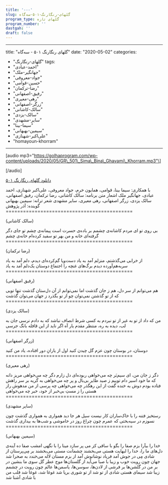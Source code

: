 ```yaml
---
title: '---'
slug: گلهای-رنگارنگ-۵۰۱-سه‌گاه
program_type: گلهای تازه
program_number: ''
dastgah: ''
draft: false
---
```


---
title: "گلهای رنگارنگ ۵۰۱ - سه‌گاه"
date: "2020-05-02"
categories: 
  - "گلهای-رنگارنگ"
tags: 
  - "احمد-عبادی"
  - "جهانگیر-ملک"
  - "جواد-معروفی"
  - "حسین-قوامی"
  - "رضا-ترکمان"
  - "رفیق-اصفهانی"
  - "رهی-معیری"
  - "زرگر-اصفهانی"
  - "سالک-کاشانی"
  - "سالک-یزدی"
  - "سایر-مشهدی"
  - "سیما-بینا"
  - "سیمین-بهبهانی"
  - "علی‌اکبر-شهنازی"
  - "homayoun-khorram"
---

\[audio mp3="https://golhaprogram.com/wp-content/uploads/2020/05/GR\_501\_Sima\_Bina\_Ghavami\_Khorram.mp3"\]

\[/audio\]

[دانلود گلهای رنگارنگ ۵۰۱](https://golhaprogram.com/wp-content/uploads/2020/05/GR_501_Sima_Bina_Ghavami_Khorram.mp3)

با همکاری: سیما بینا، قوامی، همایون خرم، جواد معروفی، علی‌اکبر شهنازی، احمد عبادی، جهانگیر ملک اشعار متن برنامه: سالک کاشانی، رضا ترکمان، رفیق اصفهانی، سالک یزدی،‌ زرگر اصفهانی، رهی معیری، سایر مشهدی شعر ترانه: سیمین بهبهانی گوینده: آذر پژوهش \============================================

(سالک کاشانی)

بی روی تو ای مردم کاشانه‌ی چشمم بر باده‌ی حسرت است پیمانه‌ی چشم تو جای دگر گرفته‌ای خانه و من بهر تو سفید کرده‌ام خانه‌ی چشم \============================================

(رضا ترکمان)

از خرابی می‌گذشتم، منزلم آمد به یاد دست‌و‌پا گم‌کرده‌ای دیدم، دلم آمد به یاد سر‌به‌هم‌آورده دیدم برگ‌های غنچه را اجتماع دوستان یک‌دلم آمد به یاد \============================================

(رفیق اصفهانی)

هم می‌توانم از سر دل، هم ز جان گذشت اما نمی‌توانم از آن دل‌ستان گذشت تنها تویی که از تو گذشتن نمی‌توان چو از تو بگذرد ز جهان می‌توان گذشت \============================================

(سالک یزدی)

من که داد از تو به غیر از تو نبردم به کسی شرط انصاف نباشد که به دادم نرسی جان به لب، دیده به ره، منتظر مقدم یار آه اگر ناید از این قافله بانگ جرسی \============================================

(زرگر اصفهانی)

دوستان، در بوستان چون عزم گل چیدن کنید اول از یارانِ دور افتاده، یاد من کنید \============================================

(رهی معیری)

دگر ز جان من، ای سیم‌بَر چه می‌خواهی ربوده‌ای دل زارم دگر چه می‌خواهی مریز دانه که ما خود اسیر دام توییم ز صید طایر بی‌بال و پر چه می‌خواهی به گریه بر سر راهش فتاده بودم دوش به خنده گفت از این رهگذر چه می‌خواهی چه پرسی از من مدهوش راز هستی را ز مستِ بی‌خبر از خود، خبر چه می‌خواهی \============================================

(سایر مشهدی)

رستخیز فتنه را با خاک‌ساران کار نیست سیل هر جا دید همواری به همواری گذشت چون نسوزم در سیه‌بختی که عمرم چون چراغ روز در خاموشی و شب‌ها به بیداری گذشت \============================================

(سیمین بهبهانی)

خدا را بیآرا بزم صفا را بگو با ساقی کز می پر سازد مینا را با نگهی امشب صفا ده آینه‌ی دل‌های ما را، خدا را لبهایت هستی می‌بخشند چشمانت مستی می‌بخشند بر مِی‌پرستان از شادی مِی در جوش آمد فریاد نوشانوش آمد از بزم مستان لاله می‌خندد به صحرا شد جهان چون رویت خوب و زیبا با صبا می‌آید از گلستان‌ها موج عطر گل سوی ما بنشین در بر من در گلشن‌ها بر فرشی از لادن‌ها، سوسن‌ها، یاسمن‌ها عالم چون رویت در چشمم زیبا شد سیمای هستی شادی از تو شد از تو شوری برپا شد غوغا شد، غوغا شد قلب من با شادی آشنا شد
